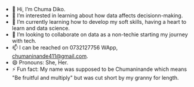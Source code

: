 - 👋 Hi, I’m Chuma Diko.
- 👀 I’m interested in learning about how data affects decisionn-making.
- 🌱 I’m currently learning how to develop my soft skills, having a heart to learn and data science.
- 💞️ I’m looking to collaborate on data as a non-techie starting my journey with tech.
- 📫 I can be reached on 0732127756 WApp, chumaninande411@gmail.com.
- 😄 Pronouns: She, Her.
- ⚡ Fun fact: My name was supposed to be Chumaninande which means "Be fruitful and multiply" but was cut short by my granny for length.

<!---
Nande-310/Nande-310 is a ✨ special ✨ repository because its `README.md` (this file) appears on your GitHub profile.
You can click the Preview link to take a look at your changes.
--->
